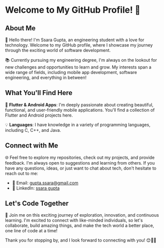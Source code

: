 # Welcome to My GitHub Profile! 🚀

## About Me

👋 Hello there! I'm Ssara Gupta, an engineering student with a love for technology. Welcome to my GitHub profile, where I showcase my journey through the exciting world of software development.

📚 Currently pursuing my engineering degree, I'm always on the lookout for new challenges and opportunities to learn and grow. My interests span a wide range of fields, including mobile app development, software engineering, and everything in between!

## What You'll Find Here

📱 **Flutter & Android Apps**: I'm deeply passionate about creating beautiful, functional, and user-friendly mobile applications. You'll find a collection of Flutter and Android projects here.

💡 **Languages**:   I have knowledge in a variety of programming languages, including C, C++, and Java.

## Connect with Me

🌐 Feel free to explore my repositories, check out my projects, and provide feedback. I'm always open to suggestions and learning from others. If you have any questions, ideas, or just want to chat about tech, don't hesitate to reach out to me:

- 📧 Email: [gupta.ssara@gmail.com](mailto:gupta.ssara@gmail.com)
- 💬 LinkedIn: [ssara gupta](https://www.linkedin.com/in/ssara-gupta-1711a6225/)

## Let's Code Together

🚀 Join me on this exciting journey of exploration, innovation, and continuous learning. I'm excited to connect with like-minded individuals, so let's collaborate, build amazing things, and make the tech world a better place, one line of code at a time!

Thank you for stopping by, and I look forward to connecting with you! 😊👨‍💻

